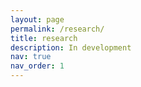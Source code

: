 ```yaml
---
layout: page
permalink: /research/
title: research
description: In development
nav: true
nav_order: 1
---
```


